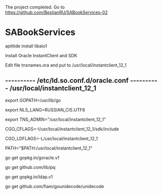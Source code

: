 The project completed. Go to https://github.com/BestianRU/SABookServices-02

# SABookServices

aptitide install libaio1

Install Oracle InstantClient and SDK

Edit file tnsnames.ora and put to /usr/local/instantclient_12_1

---------- /etc/ld.so.conf.d/oracle.conf ----------
/usr/local/instantclient_12_1
---------------------------------------------------

export GOPATH=/usr/lib/go

export NLS_LANG=RUSSIAN_CIS.UTF8

export TNS_ADMIN="/usr/local/instantclient_12_1"

CGO_CFLAGS=-I/usr/local/instantclient_12_1/sdk/include

CGO_LDFLAGS=-L/usr/local/instantclient_12_1

PATH="$PATH:/usr/local/instantclient_12_1"

go get gopkg.in/goracle.v1

go get github.com/lib/pq

go get gopkg.in/ldap.v1

go get github.com/fiam/gounidecode/unidecode
